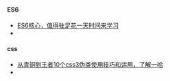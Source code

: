 #### ES6

* [ES6核心，值得驻足花一天时间来学习](https://juejin.im/post/5b6d6f8ae51d453509566974)
* 

#### css

* [从青铜到王者10个css3伪类使用技巧和运用，了解一哈](https://juejin.im/post/5b6d0c5cf265da0f504a837f)
* 